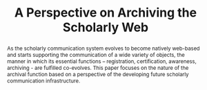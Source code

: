 ---
abstract: "As the scholarly communication system evolves to become natively web-based
  and starts supporting the communication of a wide variety of objects, the manner
  in which its essential functions – registration, certification, awareness, archiving
  - are fulfilled co-evolves. This paper focuses on the nature of the archival function
  based on a perspective of the developing future scholarly communication infrastructure.
  \n\n\n"
creators:
- Herbert Van de Sompel
- Andrew Treloar
date: null
document_url: https://services.phaidra.univie.ac.at/api/object/o:378116/download
grand_parent: iPRES
institutions: []
keywords:
- scholarly communication
- web preservation
landing_page_url: https://phaidra.univie.ac.at/o:378116
language: eng
layout: publication
license: CC BY-NC-SA 3.0 AT
notes_url: null
parent: iPRES 2014
publication_type: paper
size: 196844
slides_url: null
source_name: iPRES
stream_url: null
title: A Perspective on Archiving the Scholarly Web
year: 2014
---